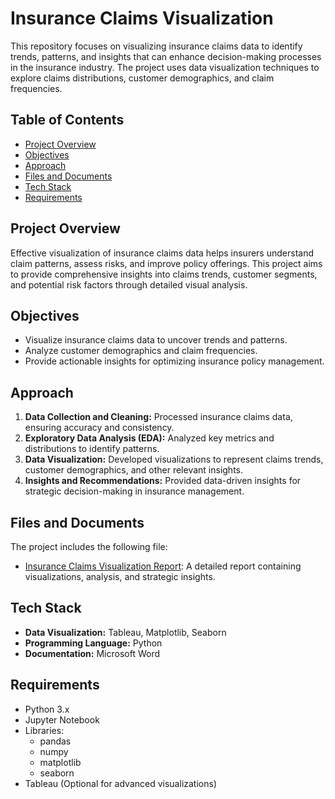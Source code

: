 # Insurance Claims Visualization

This repository focuses on visualizing insurance claims data to identify trends, patterns, and insights that can enhance decision-making processes in the insurance industry. The project uses data visualization techniques to explore claims distributions, customer demographics, and claim frequencies.

## Table of Contents
- [Project Overview](#project-overview)
- [Objectives](#objectives)
- [Approach](#approach)
- [Files and Documents](#files-and-documents)
- [Tech Stack](#tech-stack)
- [Requirements](#requirements)


## Project Overview
Effective visualization of insurance claims data helps insurers understand claim patterns, assess risks, and improve policy offerings. This project aims to provide comprehensive insights into claims trends, customer segments, and potential risk factors through detailed visual analysis.

## Objectives
- Visualize insurance claims data to uncover trends and patterns.
- Analyze customer demographics and claim frequencies.
- Provide actionable insights for optimizing insurance policy management.

## Approach
1. **Data Collection and Cleaning:** Processed insurance claims data, ensuring accuracy and consistency.
2. **Exploratory Data Analysis (EDA):** Analyzed key metrics and distributions to identify patterns.
3. **Data Visualization:** Developed visualizations to represent claims trends, customer demographics, and other relevant insights.
4. **Insights and Recommendations:** Provided data-driven insights for strategic decision-making in insurance management.

## Files and Documents
The project includes the following file:
- [Insurance Claims Visualization Report](https://github.com/thanusri1601/Insurance-claims-visualization/blob/main/New%20Microsoft%20Word%20Document.docx): A detailed report containing visualizations, analysis, and strategic insights.

## Tech Stack
- **Data Visualization:** Tableau, Matplotlib, Seaborn
- **Programming Language:** Python
- **Documentation:** Microsoft Word

## Requirements
- Python 3.x
- Jupyter Notebook
- Libraries:
  - pandas
  - numpy
  - matplotlib
  - seaborn
- Tableau (Optional for advanced visualizations)


